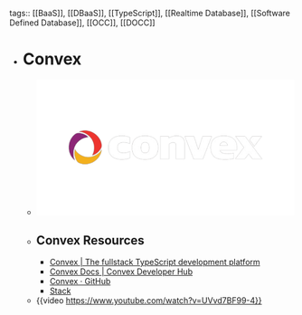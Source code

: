 tags:: [[BaaS]], [[DBaaS]], [[TypeScript]], [[Realtime Database]], [[Software Defined Database]], [[OCC]], [[DOCC]]

- # Convex
	- ![convex.png](../assets/convex_1709359068241_0.png)
	- ## Convex Resources
		- [Convex | The fullstack TypeScript development platform](https://www.convex.dev/)
		- [Convex Docs | Convex Developer Hub](https://docs.convex.dev/home)
		- [Convex · GitHub](https://github.com/get-convex)
		- [Stack](https://stack.convex.dev/)
	- {{video https://www.youtube.com/watch?v=UVvd7BF99-4}}